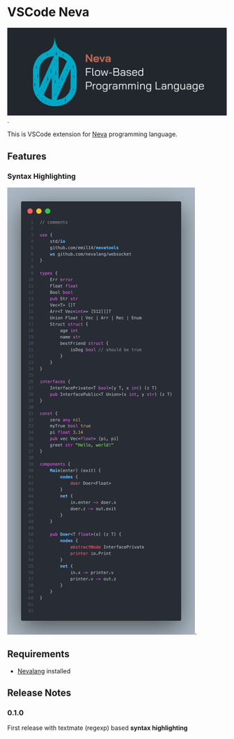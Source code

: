 # VSCode Neva

![Logo of the language](/assets/header.png "Nevalang logo and title").

This is VSCode extension for [Neva](https://github.com/nevalang/neva) programming language.

## Features

### Syntax Highlighting

![Picture of a syntax highlighting](/assets/code.png "Syntax highlighting example").

## Requirements

- [Nevalang](https://github.com/nevalang/neva) installed

## Release Notes

### 0.1.0

First release with textmate (regexp) based **syntax highlighting**

